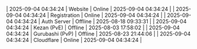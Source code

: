 | 2025-09-04 04:34:24 | Website | Online | 2025-09-04 04:34:24 |
| 2025-09-04 04:34:24 | Registration | Online | 2025-09-04 04:34:24 |
| 2025-09-04 04:34:24 | Auth Server | Offline | 2025-08-18 09:33:31 |
| 2025-09-04 04:34:24 | Kezan (PvE) | Offline | 2025-08-03 17:58:02 |
| 2025-09-04 04:34:24 | Gurubashi (PvP) | Offline | 2025-08-23 21:44:06 |
| 2025-09-04 04:34:24 | Cloudflare | Online | 2025-09-04 04:34:24 |
